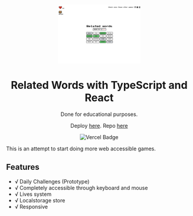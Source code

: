 <div align="center">

<img src="./public/example.png" width="225" />

# Related Words with TypeScript and React

Done for educational purposes.

Deploy [here](https://ts-react-related-words.vercel.app/).
Repo [here](https://github.com/manuelsanchezweb/ts-react-related-words)

</div>

<div align="center">

![Vercel Badge](https://img.shields.io/badge/Vercel-black?style=flat&logo=Vercel&logoColor=white)

</div>

This is an attempt to start doing more web accessible games.

## Features

- √ Daily Challenges (Prototype)
- √ Completely accessible through keyboard and mouse
- √ Lives system
- √ Localstorage store
- √ Responsive
